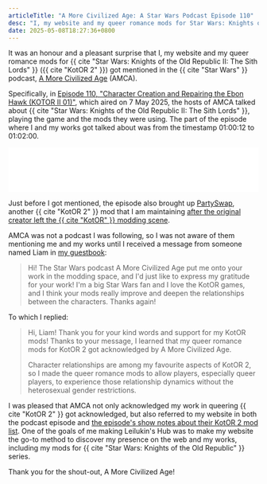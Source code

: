 ```yaml
---
articleTitle: "A More Civilized Age: A Star Wars Podcast Episode 110"
desc: "I, my website and my queer romance mods for Star Wars: Knights of the Old Republic II: The Sith Lords got mentioned in the Star Wars podcast, A More Civilized Age."
date: 2025-05-08T18:27:36+0800
---
```


It was an honour and a pleasant surprise that I, my website and my queer romance mods for {{ cite "Star Wars: Knights of the Old Republic II: The Sith Lords" }} ({{ cite "KotOR 2" }}) got mentioned in the {{ cite "Star Wars" }} podcast, [A More Civilized Age](https://amorecivilizedage.net/) (AMCA).

Specifically, in [Episode 110, "Character Creation and Repairing the Ebon Hawk (KOTOR II 01)"](https://amorecivilizedage.net/110-character-creation-and-repairing-the-ebon-hawk-kotor-ii-01), which aired on 7 May 2025, the hosts of AMCA talked about {{ cite "Star Wars: Knights of the Old Republic II: The Sith Lords" }}, playing the game and the mods they were using. The part of the episode where I and my works got talked about was from the timestamp 01:00:12 to 01:02:00.

<iframe title="Libsyn Player" style="border: none" src="//html5-player.libsyn.com/embed/episode/id/36472305/height/90/theme/custom/thumbnail/yes/direction/forward/render-playlist/no/custom-color/292d36/" height="90" width="100%" scrolling="no"  allowfullscreen webkitallowfullscreen mozallowfullscreen oallowfullscreen msallowfullscreen></iframe>

Just before I got mentioned, the episode also brought up [PartySwap](/projects/videogamemods/kotor2/#partyswap), another {{ cite "KotOR 2" }} mod that I am maintaining [after the original creator left the {{ cite "KotOR" }} modding scene](/shrines/starwarskotor/articles/partyswap-management-takeover/).

AMCA was not a podcast I was following, so I was not aware of them mentioning me and my works until I received a message from someone named Liam in [my guestbook](/guestbook/):

> Hi! The Star Wars podcast A More Civilized Age put me onto your work in the modding space, and I'd just like to express my gratitude for your work! I'm a big Star Wars fan and I love the KotOR games, and I think your mods really improve and deepen the relationships between the characters. Thanks again!

To which I replied:

> Hi, Liam! Thank you for your kind words and support for my KotOR mods! Thanks to your message, I learned that my queer romance mods for KotOR 2 got acknowledged by A More Civilized Age.
> 
> Character relationships are among my favourite aspects of KotOR 2, so I made the queer romance mods to allow players, especially queer players, to experience those relationship dynamics without the heterosexual gender restrictions.

I was pleased that AMCA not only acknowledged my work in queering {{ cite "KotOR 2" }} got acknowledged, but also referred to my website in both the podcast episode and [the episode's show notes about their KotOR 2 mod list](https://docs.google.com/document/d/e/2PACX-1vQL19chJVJBR613xUHmk9fD44Ze9bu_uCyPx4o9Oml8P19lOEK0w5f9aIjlv9PWx1sIZwk0vGnTRv-5/pub). One of the goals of me making Leilukin's Hub was to make my website the go-to method to discover my presence on the web and my works, including my mods for {{ cite "Star Wars: Knights of the Old Republic" }} series.

Thank you for the shout-out, A More Civilized Age!
